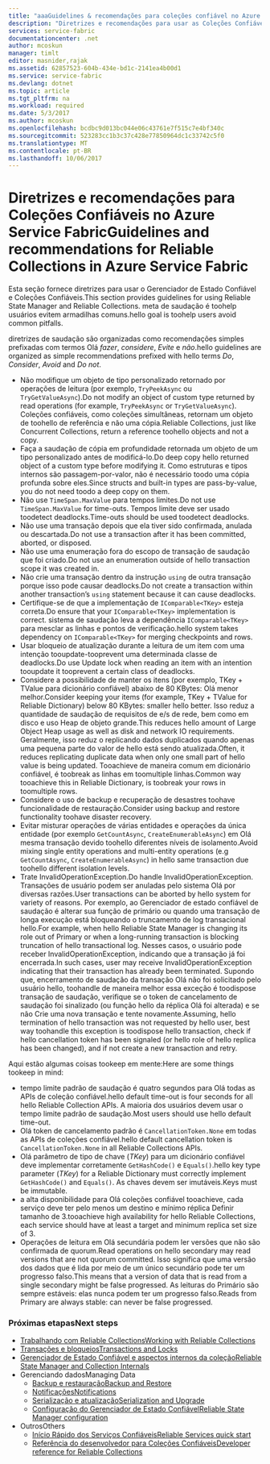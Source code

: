 ```yaml
---
title: "aaaGuidelines & recomendações para coleções confiável no Azure Service Fabric | Microsoft Docs"
description: "Diretrizes e recomendações para usar as Coleções Confiáveis do Service Fabric"
services: service-fabric
documentationcenter: .net
author: mcoskun
manager: timlt
editor: masnider,rajak
ms.assetid: 62857523-604b-434e-bd1c-2141ea4b00d1
ms.service: service-fabric
ms.devlang: dotnet
ms.topic: article
ms.tgt_pltfrm: na
ms.workload: required
ms.date: 5/3/2017
ms.author: mcoskun
ms.openlocfilehash: bcdbc9d013bc044e06c43761e7f515c7e4bf340c
ms.sourcegitcommit: 523283cc1b3c37c428e77850964dc1c33742c5f0
ms.translationtype: MT
ms.contentlocale: pt-BR
ms.lasthandoff: 10/06/2017
---
```

# <a name="guidelines-and-recommendations-for-reliable-collections-in-azure-service-fabric"></a><span data-ttu-id="1ebb8-103">Diretrizes e recomendações para Coleções Confiáveis no Azure Service Fabric</span><span class="sxs-lookup"><span data-stu-id="1ebb8-103">Guidelines and recommendations for Reliable Collections in Azure Service Fabric</span></span>
<span data-ttu-id="1ebb8-104">Esta seção fornece diretrizes para usar o Gerenciador de Estado Confiável e Coleções Confiáveis.</span><span class="sxs-lookup"><span data-stu-id="1ebb8-104">This section provides guidelines for using Reliable State Manager and Reliable Collections.</span></span> <span data-ttu-id="1ebb8-105">meta de saudação é toohelp usuários evitem armadilhas comuns.</span><span class="sxs-lookup"><span data-stu-id="1ebb8-105">hello goal is toohelp users avoid common pitfalls.</span></span>

<span data-ttu-id="1ebb8-106">diretrizes de saudação são organizadas como recomendações simples prefixadas com termos Olá *fazer*, *considere*, *Evite* e *não*.</span><span class="sxs-lookup"><span data-stu-id="1ebb8-106">hello guidelines are organized as simple recommendations prefixed with hello terms *Do*, *Consider*, *Avoid* and *Do not*.</span></span>

* <span data-ttu-id="1ebb8-107">Não modifique um objeto de tipo personalizado retornado por operações de leitura (por exemplo, `TryPeekAsync` ou `TryGetValueAsync`).</span><span class="sxs-lookup"><span data-stu-id="1ebb8-107">Do not modify an object of custom type returned by read operations (for example, `TryPeekAsync` or `TryGetValueAsync`).</span></span> <span data-ttu-id="1ebb8-108">Coleções confiáveis, como coleções simultâneas, retornam um objeto de toohello de referência e não uma cópia.</span><span class="sxs-lookup"><span data-stu-id="1ebb8-108">Reliable Collections, just like Concurrent Collections, return a reference toohello objects and not a copy.</span></span>
* <span data-ttu-id="1ebb8-109">Faça a saudação de cópia em profundidade retornada um objeto de um tipo personalizado antes de modificá-lo.</span><span class="sxs-lookup"><span data-stu-id="1ebb8-109">Do deep copy hello returned object of a custom type before modifying it.</span></span> <span data-ttu-id="1ebb8-110">Como estruturas e tipos internos são passagem-por-valor, não é necessário toodo uma cópia profunda sobre eles.</span><span class="sxs-lookup"><span data-stu-id="1ebb8-110">Since structs and built-in types are pass-by-value, you do not need toodo a deep copy on them.</span></span>
* <span data-ttu-id="1ebb8-111">Não use `TimeSpan.MaxValue` para tempos limites.</span><span class="sxs-lookup"><span data-stu-id="1ebb8-111">Do not use `TimeSpan.MaxValue` for time-outs.</span></span> <span data-ttu-id="1ebb8-112">Tempos limite deve ser usado toodetect deadlocks.</span><span class="sxs-lookup"><span data-stu-id="1ebb8-112">Time-outs should be used toodetect deadlocks.</span></span>
* <span data-ttu-id="1ebb8-113">Não use uma transação depois que ela tiver sido confirmada, anulada ou descartada.</span><span class="sxs-lookup"><span data-stu-id="1ebb8-113">Do not use a transaction after it has been committed, aborted, or disposed.</span></span>
* <span data-ttu-id="1ebb8-114">Não use uma enumeração fora do escopo de transação de saudação que foi criado.</span><span class="sxs-lookup"><span data-stu-id="1ebb8-114">Do not use an enumeration outside of hello transaction scope it was created in.</span></span>
* <span data-ttu-id="1ebb8-115">Não crie uma transação dentro da instrução `using` de outra transação porque isso pode causar deadlocks.</span><span class="sxs-lookup"><span data-stu-id="1ebb8-115">Do not create a transaction within another transaction’s `using` statement because it can cause deadlocks.</span></span>
* <span data-ttu-id="1ebb8-116">Certifique-se de que a implementação de `IComparable<TKey>` esteja correta.</span><span class="sxs-lookup"><span data-stu-id="1ebb8-116">Do ensure that your `IComparable<TKey>` implementation is correct.</span></span> <span data-ttu-id="1ebb8-117">sistema de saudação leva a dependência `IComparable<TKey>` para mesclar as linhas e pontos de verificação.</span><span class="sxs-lookup"><span data-stu-id="1ebb8-117">hello system takes dependency on `IComparable<TKey>` for merging checkpoints and rows.</span></span>
* <span data-ttu-id="1ebb8-118">Usar bloqueio de atualização durante a leitura de um item com uma intenção tooupdate-tooprevent uma determinada classe de deadlocks.</span><span class="sxs-lookup"><span data-stu-id="1ebb8-118">Do use Update lock when reading an item with an intention tooupdate it tooprevent a certain class of deadlocks.</span></span>
* <span data-ttu-id="1ebb8-119">Considere a possibilidade de manter os itens (por exemplo, TKey + TValue para dicionário confiável) abaixo de 80 KBytes: Olá menor melhor.</span><span class="sxs-lookup"><span data-stu-id="1ebb8-119">Consider keeping your items (for example, TKey + TValue for Reliable Dictionary) below 80 KBytes: smaller hello better.</span></span> <span data-ttu-id="1ebb8-120">Isso reduz a quantidade de saudação de requisitos de e/s de rede, bem como em disco e uso Heap de objeto grande.</span><span class="sxs-lookup"><span data-stu-id="1ebb8-120">This reduces hello amount of Large Object Heap usage as well as disk and network IO requirements.</span></span> <span data-ttu-id="1ebb8-121">Geralmente, isso reduz o replicando dados duplicados quando apenas uma pequena parte do valor de hello está sendo atualizada.</span><span class="sxs-lookup"><span data-stu-id="1ebb8-121">Often, it reduces replicating duplicate data when only one small part of hello value is being updated.</span></span> <span data-ttu-id="1ebb8-122">Tooachieve de maneira comum em dicionário confiável, é toobreak as linhas em toomultiple linhas.</span><span class="sxs-lookup"><span data-stu-id="1ebb8-122">Common way tooachieve this in Reliable Dictionary, is toobreak your rows in toomultiple rows.</span></span>
* <span data-ttu-id="1ebb8-123">Considere o uso de backup e recuperação de desastres toohave funcionalidade de restauração.</span><span class="sxs-lookup"><span data-stu-id="1ebb8-123">Consider using backup and restore functionality toohave disaster recovery.</span></span>
* <span data-ttu-id="1ebb8-124">Evitar misturar operações de várias entidades e operações da única entidade (por exemplo `GetCountAsync`, `CreateEnumerableAsync`) em Olá mesma transação devido toohello diferentes níveis de isolamento.</span><span class="sxs-lookup"><span data-stu-id="1ebb8-124">Avoid mixing single entity operations and multi-entity operations (e.g `GetCountAsync`, `CreateEnumerableAsync`) in hello same transaction due toohello different isolation levels.</span></span>
* <span data-ttu-id="1ebb8-125">Trate InvalidOperationException.</span><span class="sxs-lookup"><span data-stu-id="1ebb8-125">Do handle InvalidOperationException.</span></span> <span data-ttu-id="1ebb8-126">Transações de usuário podem ser anuladas pelo sistema Olá por diversas razões.</span><span class="sxs-lookup"><span data-stu-id="1ebb8-126">User transactions can be aborted by hello system for variety of reasons.</span></span> <span data-ttu-id="1ebb8-127">Por exemplo, ao Gerenciador de estado confiável de saudação é alterar sua função de primário ou quando uma transação de longa execução está bloqueando o truncamento de log transacional hello.</span><span class="sxs-lookup"><span data-stu-id="1ebb8-127">For example, when hello Reliable State Manager is changing its role out of Primary or when a long-running transaction is blocking truncation of hello transactional log.</span></span> <span data-ttu-id="1ebb8-128">Nesses casos, o usuário pode receber InvalidOperationException, indicando que a transação já foi encerrada.</span><span class="sxs-lookup"><span data-stu-id="1ebb8-128">In such cases, user may receive InvalidOperationException indicating that their transaction has already been terminated.</span></span> <span data-ttu-id="1ebb8-129">Supondo que, encerramento de saudação da transação Olá não foi solicitado pelo usuário hello, toohandle de maneira melhor essa exceção é toodispose transação de saudação, verifique se o token de cancelamento de saudação foi sinalizado (ou função hello da réplica Olá foi alterada) e se não Crie uma nova transação e tente novamente.</span><span class="sxs-lookup"><span data-stu-id="1ebb8-129">Assuming, hello termination of hello transaction was not requested by hello user, best way toohandle this exception is toodispose hello transaction, check if hello cancellation token has been signaled (or hello role of hello replica has been changed), and if not create a new transaction and retry.</span></span>  

<span data-ttu-id="1ebb8-130">Aqui estão algumas coisas tookeep em mente:</span><span class="sxs-lookup"><span data-stu-id="1ebb8-130">Here are some things tookeep in mind:</span></span>

* <span data-ttu-id="1ebb8-131">tempo limite padrão de saudação é quatro segundos para Olá todas as APIs de coleção confiável.</span><span class="sxs-lookup"><span data-stu-id="1ebb8-131">hello default time-out is four seconds for all hello Reliable Collection APIs.</span></span> <span data-ttu-id="1ebb8-132">A maioria dos usuários devem usar o tempo limite padrão de saudação.</span><span class="sxs-lookup"><span data-stu-id="1ebb8-132">Most users should use hello default time-out.</span></span>
* <span data-ttu-id="1ebb8-133">Olá token de cancelamento padrão é `CancellationToken.None` em todas as APIs de coleções confiável.</span><span class="sxs-lookup"><span data-stu-id="1ebb8-133">hello default cancellation token is `CancellationToken.None` in all Reliable Collections APIs.</span></span>
* <span data-ttu-id="1ebb8-134">Olá parâmetro de tipo de chave (*TKey*) para um dicionário confiável deve implementar corretamente `GetHashCode()` e `Equals()`.</span><span class="sxs-lookup"><span data-stu-id="1ebb8-134">hello key type parameter (*TKey*) for a Reliable Dictionary must correctly implement `GetHashCode()` and `Equals()`.</span></span> <span data-ttu-id="1ebb8-135">As chaves devem ser imutáveis.</span><span class="sxs-lookup"><span data-stu-id="1ebb8-135">Keys must be immutable.</span></span>
* <span data-ttu-id="1ebb8-136">a alta disponibilidade para Olá coleções confiável tooachieve, cada serviço deve ter pelo menos um destino e mínimo réplica Definir tamanho de 3.</span><span class="sxs-lookup"><span data-stu-id="1ebb8-136">tooachieve high availability for hello Reliable Collections, each service should have at least a target and minimum replica set size of 3.</span></span>
* <span data-ttu-id="1ebb8-137">Operações de leitura em Olá secundária podem ler versões que não são confirmada de quorum.</span><span class="sxs-lookup"><span data-stu-id="1ebb8-137">Read operations on hello secondary may read versions that are not quorum committed.</span></span>
  <span data-ttu-id="1ebb8-138">Isso significa que uma versão dos dados que é lida por meio de um único secundário pode ter um progresso falso.</span><span class="sxs-lookup"><span data-stu-id="1ebb8-138">This means that a version of data that is read from a single secondary might be false progressed.</span></span>
  <span data-ttu-id="1ebb8-139">As leituras do Primário são sempre estáveis: elas nunca podem ter um progresso falso.</span><span class="sxs-lookup"><span data-stu-id="1ebb8-139">Reads from Primary are always stable: can never be false progressed.</span></span>

### <a name="next-steps"></a><span data-ttu-id="1ebb8-140">Próximas etapas</span><span class="sxs-lookup"><span data-stu-id="1ebb8-140">Next steps</span></span>
* [<span data-ttu-id="1ebb8-141">Trabalhando com Reliable Collections</span><span class="sxs-lookup"><span data-stu-id="1ebb8-141">Working with Reliable Collections</span></span>](service-fabric-work-with-reliable-collections.md)
* [<span data-ttu-id="1ebb8-142">Transações e bloqueios</span><span class="sxs-lookup"><span data-stu-id="1ebb8-142">Transactions and Locks</span></span>](service-fabric-reliable-services-reliable-collections-transactions-locks.md)
* [<span data-ttu-id="1ebb8-143">Gerenciador de Estado Confiável e aspectos internos da coleção</span><span class="sxs-lookup"><span data-stu-id="1ebb8-143">Reliable State Manager and Collection Internals</span></span>](service-fabric-reliable-services-reliable-collections-internals.md)
* <span data-ttu-id="1ebb8-144">Gerenciando dados</span><span class="sxs-lookup"><span data-stu-id="1ebb8-144">Managing Data</span></span>
  * [<span data-ttu-id="1ebb8-145">Backup e restauração</span><span class="sxs-lookup"><span data-stu-id="1ebb8-145">Backup and Restore</span></span>](service-fabric-reliable-services-backup-restore.md)
  * [<span data-ttu-id="1ebb8-146">Notificações</span><span class="sxs-lookup"><span data-stu-id="1ebb8-146">Notifications</span></span>](service-fabric-reliable-services-notifications.md)
  * [<span data-ttu-id="1ebb8-147">Serialização e atualização</span><span class="sxs-lookup"><span data-stu-id="1ebb8-147">Serialization and Upgrade</span></span>](service-fabric-application-upgrade-data-serialization.md)
  * [<span data-ttu-id="1ebb8-148">Configuração do Gerenciador de Estado Confiável</span><span class="sxs-lookup"><span data-stu-id="1ebb8-148">Reliable State Manager configuration</span></span>](service-fabric-reliable-services-configuration.md)
* <span data-ttu-id="1ebb8-149">Outros</span><span class="sxs-lookup"><span data-stu-id="1ebb8-149">Others</span></span>
  * [<span data-ttu-id="1ebb8-150">Início Rápido dos Serviços Confiáveis</span><span class="sxs-lookup"><span data-stu-id="1ebb8-150">Reliable Services quick start</span></span>](service-fabric-reliable-services-quick-start.md)
  * [<span data-ttu-id="1ebb8-151">Referência do desenvolvedor para Coleções Confiáveis</span><span class="sxs-lookup"><span data-stu-id="1ebb8-151">Developer reference for Reliable Collections</span></span>](https://msdn.microsoft.com/library/azure/microsoft.servicefabric.data.collections.aspx)
